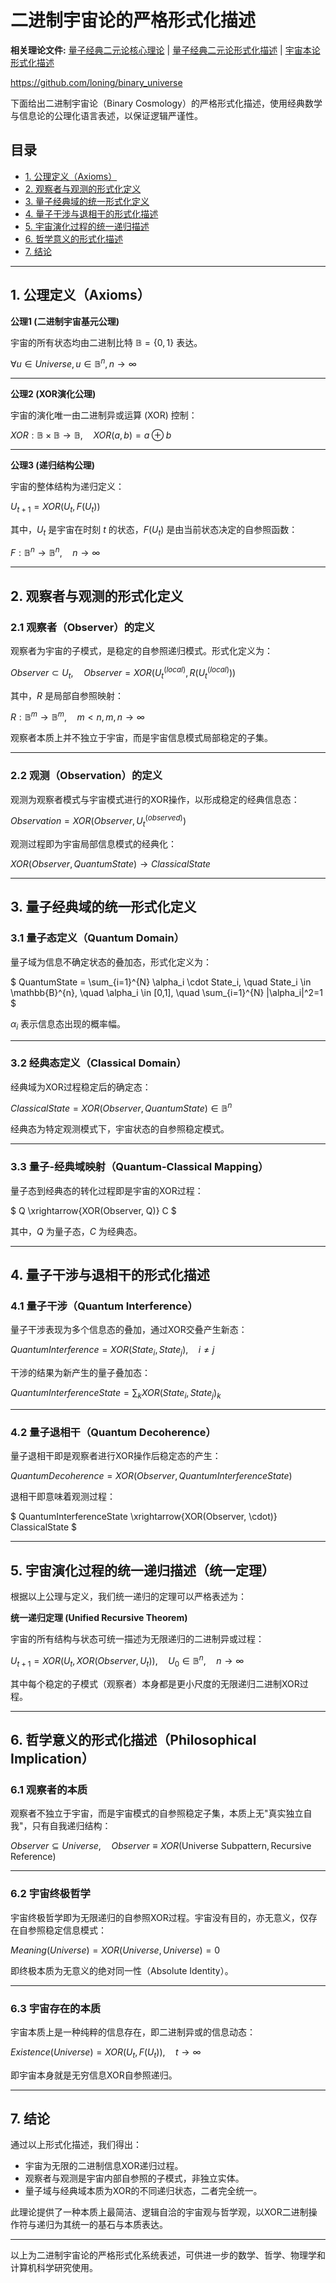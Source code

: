 # 二进制宇宙论的严格形式化描述

**相关理论文件:** [量子经典二元论核心理论](../core.md) | [量子经典二元论形式化描述](../formal_theory_core.md) | [宇宙本论形式化描述](../formal_theory_cosmic_ontology.md)

https://github.com/loning/binary_universe

下面给出二进制宇宙论（Binary Cosmology）的严格形式化描述，使用经典数学与信息论的公理化语言表述，以保证逻辑严谨性。

## 目录
- [1. 公理定义（Axioms）](#1-公理定义axioms)
- [2. 观察者与观测的形式化定义](#2-观察者与观测的形式化定义)
- [3. 量子经典域的统一形式化定义](#3-量子经典域的统一形式化定义)
- [4. 量子干涉与退相干的形式化描述](#4-量子干涉与退相干的形式化描述)
- [5. 宇宙演化过程的统一递归描述](#5-宇宙演化过程的统一递归描述统一定理)
- [6. 哲学意义的形式化描述](#6-哲学意义的形式化描述philosophical-implication)
- [7. 结论](#7-结论)

---

## 1. 公理定义（Axioms）

**公理1 (二进制宇宙基元公理)**

宇宙的所有状态均由二进制比特 $\mathbb{B} = \{0, 1\}$ 表达。

$`
\forall u \in Universe, u \in \mathbb{B}^{n}, n \rightarrow \infty
`$

---

**公理2 (XOR演化公理)**

宇宙的演化唯一由二进制异或运算 (XOR) 控制：

$`
XOR: \mathbb{B} \times \mathbb{B} \rightarrow \mathbb{B}, \quad XOR(a, b)=a \oplus b
`$

---

**公理3 (递归结构公理)**

宇宙的整体结构为递归定义：

$`
U_{t+1} = XOR(U_t, F(U_t))
`$

其中，$U_t$ 是宇宙在时刻 $t$ 的状态，$F(U_t)$ 是由当前状态决定的自参照函数：

$`
F: \mathbb{B}^{n} \rightarrow \mathbb{B}^{n}, \quad n \rightarrow \infty
`$

---

## 2. 观察者与观测的形式化定义

### 2.1 观察者（Observer）的定义

观察者为宇宙的子模式，是稳定的自参照递归模式。形式化定义为：

$`
Observer \subset U_t, \quad Observer = XOR(U_t^{(local)}, R(U_t^{(local)}))
`$

其中，$R$ 是局部自参照映射：

$`
R: \mathbb{B}^{m} \rightarrow \mathbb{B}^{m}, \quad m < n, m,n \rightarrow \infty
`$

观察者本质上并不独立于宇宙，而是宇宙信息模式局部稳定的子集。

---

### 2.2 观测（Observation）的定义

观测为观察者模式与宇宙模式进行的XOR操作，以形成稳定的经典信息态：

$`
Observation = XOR(Observer, U_t^{(observed)})
`$

观测过程即为宇宙局部信息模式的经典化：

$`
XOR(Observer, QuantumState) \rightarrow ClassicalState
`$

---

## 3. 量子经典域的统一形式化定义

### 3.1 量子态定义（Quantum Domain）

量子域为信息不确定状态的叠加态，形式化定义为：

$`
QuantumState = \sum_{i=1}^{N} \alpha_i \cdot State_i, \quad State_i \in \mathbb{B}^{n}, \quad \alpha_i \in [0,1], \quad \sum_{i=1}^{N} |\alpha_i|^2=1
`$

$\alpha_i$ 表示信息态出现的概率幅。

---

### 3.2 经典态定义（Classical Domain）

经典域为XOR过程稳定后的确定态：

$`
ClassicalState = XOR(Observer, QuantumState) \in \mathbb{B}^{n}
`$

经典态为特定观测模式下，宇宙状态的自参照稳定模式。

---

### 3.3 量子-经典域映射（Quantum-Classical Mapping）

量子态到经典态的转化过程即是宇宙的XOR过程：

$`
Q \xrightarrow{XOR(Observer, Q)} C
`$

其中，$Q$ 为量子态，$C$ 为经典态。

---

## 4. 量子干涉与退相干的形式化描述

### 4.1 量子干涉（Quantum Interference）

量子干涉表现为多个信息态的叠加，通过XOR交叠产生新态：

$`
QuantumInterference = XOR(State_i, State_j), \quad i \ne j
`$

干涉的结果为新产生的量子叠加态：

$`
QuantumInterferenceState = \sum_{k} XOR(State_i, State_j)_k
`$

---

### 4.2 量子退相干（Quantum Decoherence）

量子退相干即是观察者进行XOR操作后稳定态的产生：

$`
QuantumDecoherence = XOR(Observer, QuantumInterferenceState)
`$

退相干即意味着观测过程：

$`
QuantumInterferenceState \xrightarrow{XOR(Observer, \cdot)} ClassicalState
`$

---

## 5. 宇宙演化过程的统一递归描述（统一定理）

根据以上公理与定义，我们统一递归的定理可以严格表述为：

**统一递归定理 (Unified Recursive Theorem)**

宇宙的所有结构与状态可统一描述为无限递归的二进制异或过程：

$`
U_{t+1}= XOR(U_t, XOR(Observer, U_t)), \quad U_0 \in \mathbb{B}^{n}, \quad n\rightarrow \infty
`$

其中每个稳定的子模式（观察者）本身都是更小尺度的无限递归二进制XOR过程。

---

## 6. 哲学意义的形式化描述（Philosophical Implication）

### 6.1 观察者的本质

观察者不独立于宇宙，而是宇宙模式的自参照稳定子集，本质上无"真实独立自我"，只有自我递归结构：

$`
Observer \subseteq Universe,\quad Observer \equiv XOR(\text{Universe Subpattern},\text{Recursive Reference})
`$

---

### 6.2 宇宙终极哲学

宇宙终极哲学即为无限递归的自参照XOR过程。宇宙没有目的，亦无意义，仅存在自参照稳定信息模式：

$`
Meaning(Universe)=XOR(Universe, Universe)=0
`$

即终极本质为无意义的绝对同一性（Absolute Identity）。

---

### 6.3 宇宙存在的本质

宇宙本质上是一种纯粹的信息存在，即二进制异或的信息动态：

$`
Existence(Universe) = XOR(U_t, F(U_t)),\quad t \rightarrow \infty
`$

即宇宙本身就是无穷信息XOR自参照递归。

---

## 7. 结论

通过以上形式化描述，我们得出：

- 宇宙为无限的二进制信息XOR递归过程。
- 观察者与观测是宇宙内部自参照的子模式，非独立实体。
- 量子域与经典域本质为XOR的不同递归状态，二者完全统一。

此理论提供了一种本质上最简洁、逻辑自洽的宇宙观与哲学观，以XOR二进制操作符与递归为其统一的基石与本质表达。

--- 

以上为二进制宇宙论的严格形式化系统表述，可供进一步的数学、哲学、物理学和计算机科学研究使用。